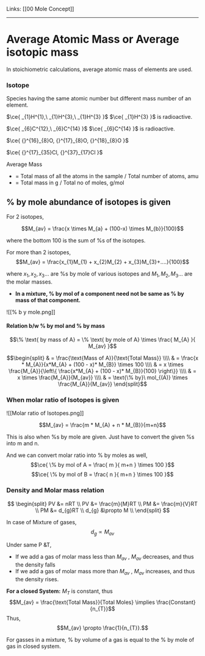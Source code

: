 Links: [[00 Mole Concept]]
___
# Average Atomic Mass or Average isotopic mass
In stoichiometric calculations, average atomic mass of elements are used. 

### Isotope
Species having the same atomic number but different mass number of an element.

$\ce{ _{1}H^{1},\ _{1}H^{3},\ _{1}H^{3} }$
$\ce{ _{1}H^{3} }$ is radioactive.

$\ce{ _{6}C^{12},\ _{6}C^{14} }$
$\ce{ _{6}C^{14} }$ is radioactive.

$\ce{ {}^{16}_{8}O, {}^{17}_{8}O, {}^{18}_{8}O }$

$\ce{ {}^{17}_{35}Cl, {}^{37}_{17}Cl }$

Average Mass  
- = Total mass of all the atoms in the sample / Total number of atoms, amu
- = Total mass in g / Total no of moles, g/mol

## % by mole abundance of isotopes is given

For 2 isotopes,

$$M_{av} = \frac{x \times M_{a} + (100-x) \times M_{b}}{100}$$

where the bottom 100 is the sum of %s of the isotopes. 

For more than 2 isotopes,
$$M_{av} = \frac{x_{1}M_{1} + x_{2}M_{2} + x_{3}M_{3}+....}{100}$$

where $x_{1}, x_{2}, x_{3}...$ are %s by mole of various isotopes and $M_{1}, M_{2}, M_{3}...$ are the molar masses.

- **In a mixture, % by mol of a component need not be same as % by mass of that component.**

![[% b y mole.png]]
 
#### Relation b/w % by mol and % by mass
$$\% \text{ by mass of A} = \% \text{ by mole of A} \times \frac{ M_{A} }{ M_{av} }$$

$$\begin{split}
& = \frac{\text{Mass of A}}{\text{Total Mass}} \\\\
& = \frac{x * M_{A}}{x*M_{A} + (100 - x)* M_{B}} \times 100 \\\\
& = x \times \frac{M_{A}}{\left\{ \frac{x*M_{A} + (100 - x)* M_{B}}{100} \right\}} \\\\
& = x \times \frac{M_{A}}{M_{av}} \\\\
& = \text{\% by}\ mol_{(A)} \times \frac{M_{A}}{M_{av}}
\end{split}$$


### When molar ratio of Isotopes is given
   
![[Molar ratio of Isotopes.png]]
   
$$M_{av} = \frac{m * M_{A} + n * M_{B}}{m+n}$$

This is also when %s by mole are given. Just have to convert the given %s into m and n.

And we can convert molar ratio into % by moles as well,
$$\ce{ \% by mol of A = \frac{ m }{ m+n } \times 100 }$$
$$\ce{ \% by mol of B = \frac{ n }{ m+n } \times 100 }$$

### Density and Molar mass relation
$$
\begin{split}
PV &= nRT \\
PV &= \frac{m}{M}RT \\
PM &= \frac{m}{V}RT \\
PM &= d_{g}RT \\
d_{g} &\propto M \\  
\end{split} 
$$

In case of Mixture of gases,
$$d_{g} \propto M_{av}$$

Under same $\text{P \& T}$,
- If we add a gas of molar mass less than $M_{av}$ , $M_{av}$ decreases, and thus the density falls
- If we add a gas of molar mass more than $M_{av}$ , $M_{av}$ increases, and thus the density rises.


**For a closed System:**
$M_{T}$ is constant, thus
 $$M_{av} = \frac{\text{Total Mass}}{Total Moles} \implies \frac{Constant}{n_{T}}$$
 Thus,
$$M_{av} \propto \frac{1}{n_{T}}.$$

For gasses in a mixture, % by volume of a gas is equal to the % by mole of gas in closed system.